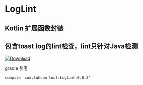 # LogLint

## Kotlin 扩展函数封装 

## 包含toast log的lint检查，lint只针对Java检测

[ ![Download](https://api.bintray.com/packages/luhuanxml/maven/LogLint/images/download.svg) ](https://bintray.com/luhuanxml/maven/LogLint/_latestVersion)


gradle 引用

```
compile 'com.luhuan.tool:LogLint:0.0.3'
```
